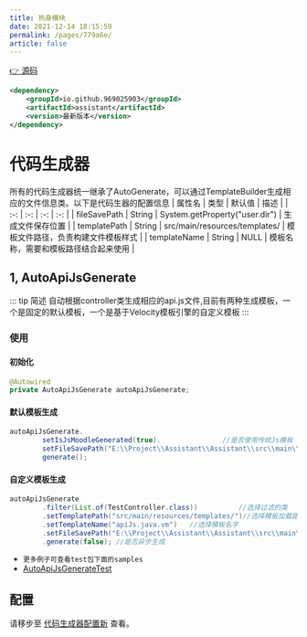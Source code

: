 ```yaml
---
title: 热身模块
date: 2021-12-14 18:15:59
permalink: /pages/779a6e/
article: false
---
```


[👉 源码](https://github.com/969025903/Assistant)
```xml
<dependency>
    <groupId>io.github.969025903</groupId>
    <artifactId>assistant</artifactId>
    <version>最新版本</version>
</dependency>
```

# 代码生成器

所有的代码生成器统一继承了AutoGenerate，可以通过TemplateBuilder生成相应的文件信息类。以下是代码生器的配置信息
| 属性名 | 类型 | 默认值 | 描述 |
| :-: | :-: | :-: | :-: |
| fileSavePath | String | System.getProperty("user.dir") | 生成文件保存位置 |
| templatePath | String | src/main/resources/templates/ | 模板文件路径，负责构建文件模板样式 |
| templateName | String | NULL | 模板名称，需要和模板路径结合起来使用 |


## 1, AutoApiJsGenerate

::: tip 简述
自动根据controller类生成相应的api.js文件,目前有两种生成模板，一个是固定的默认模板，一个是基于Velocity模板引擎的自定义模板
:::

### 使用

#### 初始化

```java
@Autowired
private AutoApiJsGenerate autoApiJsGenerate;
```
#### 默认模板生成

```java
autoApiJsGenerate.
        setIsJsMoodleGenerated(true).               //是否使用传统Js模板
        setFileSavePath("E:\\Project\\Assistant\\Assistant\\src\\main\\resources\\js"). //文件保存区域
        generate();
```

#### 自定义模板生成

```java
autoApiJsGenerate
        .filter(List.of(TestController.class))          //选择过滤的类
        .setTemplatePath("src/main/resources/templates/")//选择模板加载路径
        .setTemplateName("apiJs.java.vm")   //选择模板名字
        .setFileSavePath("E:\\Project\\Assistant\\Assistant\\src\\main\\resources\\js") //文件保存路径
        .generate(false); //是否异步生成

```

- `更多例子可查看test包下面的samples`
- [AutoApiJsGenerateTest](https://github.com/969025903/Assistant/blob/master/src/test/java/com/genius/assistant/warmup/AutoApiJsGenerateTest.java)

## 配置

请移步至 [代码生成器配置新](/pages/981406/) 查看。
